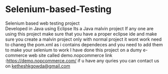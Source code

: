 # Selenium-based-Testing
Selenium based web testing project  
Developed in Java using Eclipse
Its a Java malvin project 
If any one are using this project make sure that you have a proper eclipse ide and make sure you create a malvin project only
with normal project it wont work 
need to chaneg the pom.xml  as i contains dependeces and you need to add them to make your selenium to work
I have done this project on a dumy e-commerce web site called demo.nopcommerce
link :https://demo.nopcommerce.com/ 
if u have any quries you can contact us on ketheshkgowda@gmail.com 
